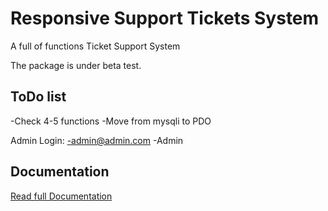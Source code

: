 Responsive Support Tickets System
=================================

A full of functions Ticket Support System

The package is under beta test.

ToDo list
-
-Check 4-5 functions
-Move from mysqli to PDO

Admin Login:
-admin@admin.com
-Admin

Documentation
-
[Read full Documentation](http://docs.google.com/viewer?url=http%3A%2F%2Frazorphyn.com%2Fproductsbin%2Fsupport%2520system%2520instruction.docx)
